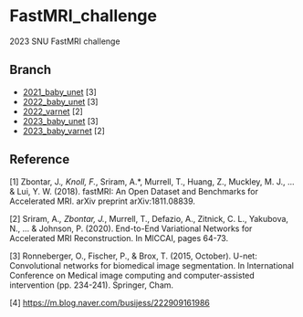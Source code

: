 # FastMRI_challenge
2023 SNU FastMRI challenge

## Branch
- <a href = https://github.com/LISTatSNU/FastMRI_challenge/tree/2021_baby_unet>2021_baby_unet</a> [3]
- <a href = https://github.com/LISTatSNU/FastMRI_challenge/tree/2022_baby_unet>2022_baby_unet</a> [3]
- <a href = https://github.com/LISTatSNU/FastMRI_challenge/tree/2022_varnet>2022_varnet</a> [2]
- <a href = https://github.com/LISTatSNU/FastMRI_challenge/tree/2023_baby_unet>2023_baby_unet</a> [3]
- <a href = https://github.com/LISTatSNU/FastMRI_challenge/tree/2023_baby_varnet>2023_baby_varnet</a> [2]

## Reference
[1] Zbontar, J.*, Knoll, F.*, Sriram, A.*, Murrell, T., Huang, Z., Muckley, M. J., ... & Lui, Y. W. (2018). fastMRI: An Open Dataset and Benchmarks for Accelerated MRI. arXiv preprint arXiv:1811.08839.

[2] Sriram, A.*, Zbontar, J.*, Murrell, T., Defazio, A., Zitnick, C. L., Yakubova, N., ... & Johnson, P. (2020). End-to-End Variational Networks for Accelerated MRI Reconstruction. In MICCAI, pages 64-73.

[3] Ronneberger, O., Fischer, P., & Brox, T. (2015, October). U-net: Convolutional networks for biomedical image segmentation. In International Conference on Medical image computing and computer-assisted intervention (pp. 234-241). Springer, Cham.

[4] https://m.blog.naver.com/busijess/222909161986
 
